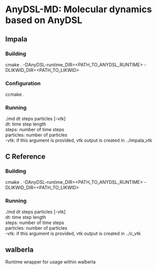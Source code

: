 # AnyDSL-MD: Molecular dynamics based on AnyDSL
## Impala
### Building
cmake . -DAnyDSL-runtime_DIR=<PATH_TO_ANYDSL_RUNTIME> -DLIKWID_DIR=<PATH_TO_LIKWID>
### Configuration
ccmake .
### Running
./md dt steps particles [-vtk]  
dt: time step length  
steps: number of time steps  
particles: number of particles  
-vtk: if this argument is provided, vtk output is created in ../impala_vtk 

## C Reference
### Building
cmake . -DAnyDSL-runtime_DIR=<PATH_TO_ANYDSL_RUNTIME> -DLIKWID_DIR=<PATH_TO_LIKWID>
### Running
./md dt steps particles [-vtk]  
dt: time step length  
steps: number of time steps  
particles: number of particles  
-vtk: if this argument is provided, vtk output is created in ../c_vtk

## walberla
Runtime wrapper for usage within walberla
